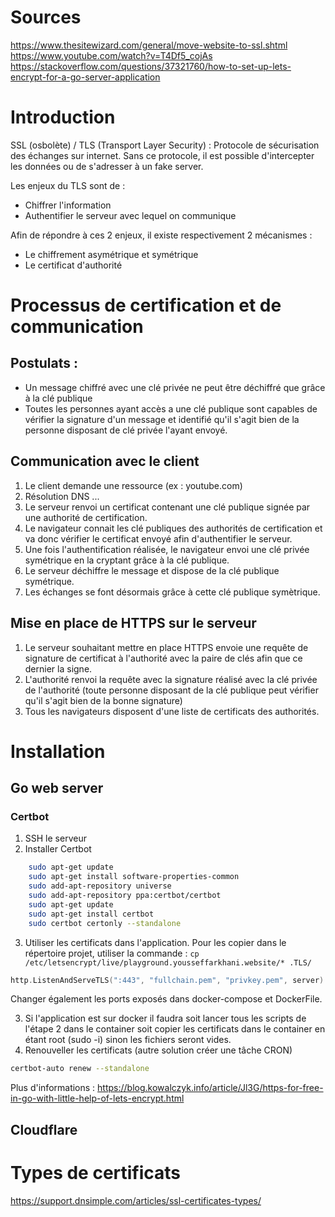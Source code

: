 # Sources
https://www.thesitewizard.com/general/move-website-to-ssl.shtml
https://www.youtube.com/watch?v=T4Df5_cojAs
https://stackoverflow.com/questions/37321760/how-to-set-up-lets-encrypt-for-a-go-server-application
# Introduction
SSL (osbolète) / TLS (Transport Layer Security) : Protocole de sécurisation des échanges sur internet. Sans ce protocole, il est possible d'intercepter les données ou de s'adresser à un fake server.

Les enjeux du TLS sont de :
- Chiffrer l'information
- Authentifier le serveur avec lequel on communique

Afin de répondre à ces 2 enjeux, il existe respectivement 2 mécanismes :
- Le chiffrement asymétrique et symétrique
- Le certificat d'authorité

# Processus de certification et de communication
## Postulats :
- Un message chiffré avec une clé privée ne peut être déchiffré que grâce à la clé publique
- Toutes les personnes ayant accès a une clé publique sont capables de vérifier la signature d'un message et identifié qu'il s'agit bien de la personne disposant de clé privée l'ayant envoyé.
## Communication avec le client
1. Le client demande une ressource (ex : youtube.com)
2. Résolution DNS ...
3. Le serveur renvoi un certificat contenant une clé publique signée par une authorité de certification.
4. Le navigateur connait les clé publiques des authorités de certification et va donc vérifier le certificat envoyé afin d'authentifier le serveur.
5. Une fois l'authentification réalisée, le navigateur envoi une clé privée symétrique en la cryptant grâce à la clé publique.
6. Le serveur déchiffre le message et dispose de la clé publique symétrique.
7. Les échanges se font désormais grâce à cette clé publique symètrique.

## Mise en place de HTTPS sur le serveur
1. Le serveur souhaitant mettre en place HTTPS envoie une requête de signature de certificat à l'authorité avec la paire de clés afin que ce dernier la signe.
2. L'authorité renvoi la requête avec la signature réalisé avec la clé privée de l'authorité (toute personne disposant de la clé publique peut vérifier qu'il s'agit bien de la bonne signature)
3. Tous les navigateurs disposent d'une liste de certificats des authorités.

# Installation
## Go web server
### Certbot
1. SSH le serveur
2. Installer Certbot
```bash
    sudo apt-get update
    sudo apt-get install software-properties-common
    sudo add-apt-repository universe
    sudo add-apt-repository ppa:certbot/certbot
    sudo apt-get update
    sudo apt-get install certbot
    sudo certbot certonly --standalone
```
3. Utiliser les certificats dans l'application.
Pour les copier dans le répertoire projet, utiliser la commande :
`cp /etc/letsencrypt/live/playground.yousseffarkhani.website/* .TLS/`
```go
http.ListenAndServeTLS(":443", "fullchain.pem", "privkey.pem", server)
```
Changer également les ports exposés dans docker-compose et DockerFile.

3. Si l'application est sur docker il faudra soit lancer tous les scripts de l'étape 2 dans le container soit copier les certificats dans le container en étant root (sudo -i) sinon les fichiers seront vides.
4. Renouveller les certificats (autre solution créer une tâche CRON)
```bash
certbot-auto renew --standalone
```
Plus d'informations : https://blog.kowalczyk.info/article/Jl3G/https-for-free-in-go-with-little-help-of-lets-encrypt.html
## Cloudflare

# Types de certificats
https://support.dnsimple.com/articles/ssl-certificates-types/